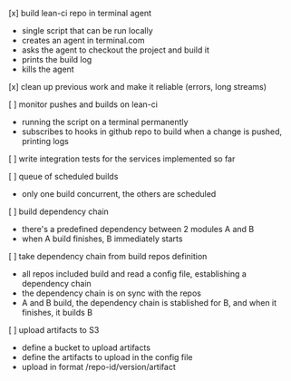 [x] build lean-ci repo in terminal agent
 * single script that can be run locally
 * creates an agent in terminal.com
 * asks the agent to checkout the project and build it
 * prints the build log
 * kills the agent

[x] clean up previous work and make it reliable (errors, long streams)

[ ] monitor pushes and builds on lean-ci
 * running the script on a terminal permanently
 * subscribes to hooks in github repo to build when a change is pushed, printing logs

[ ] write integration tests for the services implemented so far
 
[ ] queue of scheduled builds
 * only one build concurrent, the others are scheduled
 
[ ] build dependency chain
 * there's a predefined dependency between 2 modules A and B
 * when A build finishes, B immediately starts
 
[ ] take dependency chain from build repos definition
 * all repos included build and read a config file, establishing a dependency chain
 * the dependency chain is on sync with the repos
 * A and B build, the dependency chain is stablished for B, and when it finishes, it builds B

[ ] upload artifacts to S3
 * define a bucket to upload artifacts
 * define the artifacts to upload in the config file
 * upload in format /repo-id/version/artifact

 
 